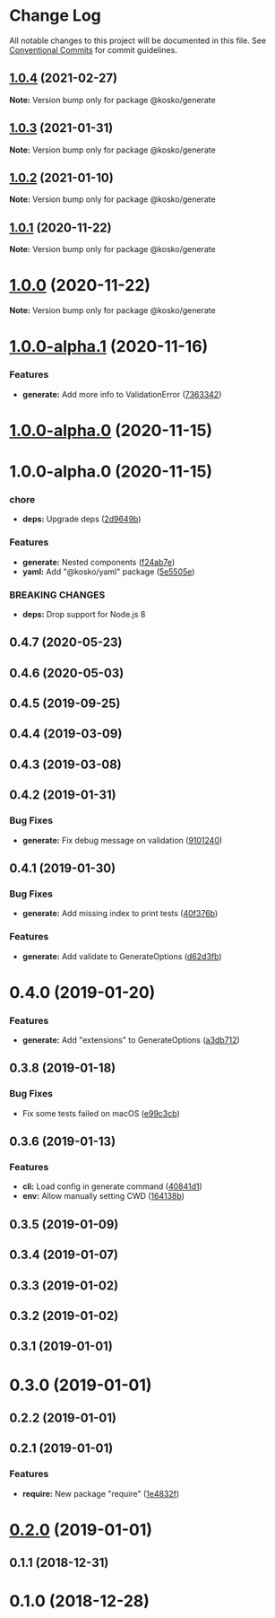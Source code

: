 # Change Log

All notable changes to this project will be documented in this file.
See [Conventional Commits](https://conventionalcommits.org) for commit guidelines.

## [1.0.4](https://github.com/tommy351/kosko/compare/@kosko/generate@1.0.3...@kosko/generate@1.0.4) (2021-02-27)

**Note:** Version bump only for package @kosko/generate





## [1.0.3](https://github.com/tommy351/kosko/compare/@kosko/generate@1.0.2...@kosko/generate@1.0.3) (2021-01-31)

**Note:** Version bump only for package @kosko/generate





## [1.0.2](https://github.com/tommy351/kosko/compare/@kosko/generate@1.0.1...@kosko/generate@1.0.2) (2021-01-10)

**Note:** Version bump only for package @kosko/generate





## [1.0.1](https://github.com/tommy351/kosko/compare/@kosko/generate@1.0.0...@kosko/generate@1.0.1) (2020-11-22)

**Note:** Version bump only for package @kosko/generate





# [1.0.0](https://github.com/tommy351/kosko/compare/@kosko/generate@1.0.0-alpha.1...@kosko/generate@1.0.0) (2020-11-22)

**Note:** Version bump only for package @kosko/generate





# [1.0.0-alpha.1](https://github.com/tommy351/kosko/compare/@kosko/generate@1.0.0-alpha.0...@kosko/generate@1.0.0-alpha.1) (2020-11-16)


### Features

* **generate:** Add more info to ValidationError ([7363342](https://github.com/tommy351/kosko/commit/736334299bb0a9d00c95f34fd2f506b2930ab946))





# [1.0.0-alpha.0](https://github.com/tommy351/kosko/compare/@kosko/generate@1.0.0-alpha.0...@kosko/generate@1.0.0-alpha.0) (2020-11-15)



# 1.0.0-alpha.0 (2020-11-15)


### chore

* **deps:** Upgrade deps ([2d9649b](https://github.com/tommy351/kosko/commit/2d9649b2579cdf75529b07ec42d1bc88e8eb937e))


### Features

* **generate:** Nested components ([f24ab7e](https://github.com/tommy351/kosko/commit/f24ab7e3ee43b15c6685da08cfd3d61be9193f1d))
* **yaml:** Add "@kosko/yaml" package ([5e5505e](https://github.com/tommy351/kosko/commit/5e5505e6f0cc622e234d6d71cad61a576fa970d5))


### BREAKING CHANGES

* **deps:** Drop support for Node.js 8



## 0.4.7 (2020-05-23)



## 0.4.6 (2020-05-03)



## 0.4.5 (2019-09-25)



## 0.4.4 (2019-03-09)



## 0.4.3 (2019-03-08)



## 0.4.2 (2019-01-31)


### Bug Fixes

* **generate:** Fix debug message on validation ([9101240](https://github.com/tommy351/kosko/commit/9101240c2467124b787b39458a66fbe8fe900a40))



## 0.4.1 (2019-01-30)


### Bug Fixes

* **generate:** Add missing index to print tests ([40f376b](https://github.com/tommy351/kosko/commit/40f376b8741ef9d9255ccf11f3da902f37ef58b1))


### Features

* **generate:** Add validate to GenerateOptions ([d62d3fb](https://github.com/tommy351/kosko/commit/d62d3fbabf9b5fb43fdbd166052257a33b855482))



# 0.4.0 (2019-01-20)


### Features

* **generate:** Add "extensions" to GenerateOptions ([a3db712](https://github.com/tommy351/kosko/commit/a3db712bdc696cc2d1ef0ec6f4900fbecfe4be07))



## 0.3.8 (2019-01-18)


### Bug Fixes

* Fix some tests failed on macOS ([e99c3cb](https://github.com/tommy351/kosko/commit/e99c3cb76483fe22b5c0eb6b89df5138a5bdc62a))



## 0.3.6 (2019-01-13)


### Features

* **cli:** Load config in generate command ([40841d1](https://github.com/tommy351/kosko/commit/40841d14f0408ca45d17b819badec92942a604e6))
* **env:** Allow manually setting CWD ([164138b](https://github.com/tommy351/kosko/commit/164138b5c133d49a84ed85ba31d5e17bd1f05388))



## 0.3.5 (2019-01-09)



## 0.3.4 (2019-01-07)



## 0.3.3 (2019-01-02)



## 0.3.2 (2019-01-02)



## 0.3.1 (2019-01-01)



# 0.3.0 (2019-01-01)



## 0.2.2 (2019-01-01)



## 0.2.1 (2019-01-01)


### Features

* **require:** New package "require" ([1e4832f](https://github.com/tommy351/kosko/commit/1e4832fca25d2aaf86b1f2260c8785614be4915e))



# [0.2.0](https://github.com/tommy351/kosko/compare/@kosko/generate@0.1.1...@kosko/generate@0.2.0) (2019-01-01)



## 0.1.1 (2018-12-31)



# 0.1.0 (2018-12-28)
